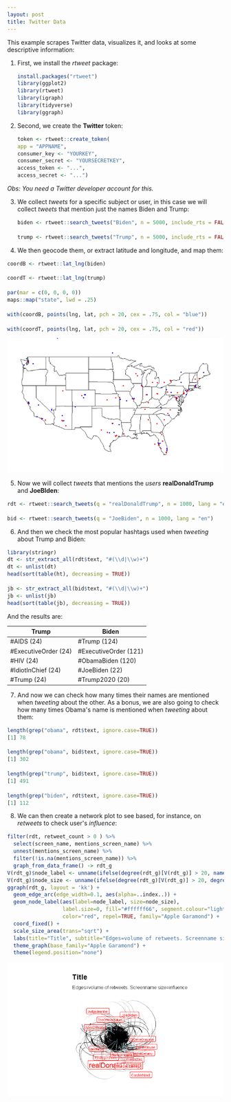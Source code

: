 ```yaml
---
layout: post
title: Twitter Data
---
```


This example scrapes Twitter data, visualizes it, and looks at some descriptive information:

1. First, we install the *rtweet* package:

    ```R
    install.packages("rtweet")
    library(ggplot2)
    library(rtweet)
    library(igraph)
    library(tidyverse)
    library(ggraph)

    ```

2. Second, we create the **Twitter** token:

     ```R
    token <- rtweet::create_token(
    app = "APPNAME",
    consumer_key <- "YOURKEY",
    consumer_secret <- "YOURSECRETKEY",
    access_token <- "...",
    access_secret <- "...")
    ```
*Obs: You need a Twitter developer account for this.*

3. We collect *tweets* for a specific subject or user, in this case we will collect *tweets* that mention just the names Biden and Trump:

    ```R
    biden <- rtweet::search_tweets("Biden", n = 5000, include_rts = FALSE)

    trump <- rtweet::search_tweets("Trump", n = 5000, include_rts = FALSE)
    ```

4. We then geocode them, or extract latitude and longitude, and map them:

```R
coordB <- rtweet::lat_lng(biden)

coordT <- rtweet::lat_lng(trump)

par(mar = c(0, 0, 0, 0))
maps::map("state", lwd = .25)

with(coordB, points(lng, lat, pch = 20, cex = .75, col = "blue"))

with(coordT, points(lng, lat, pch = 20, cex = .75, col = "red"))
```

![Resulting Map](https://github.com/pmcavallo/pmcavallo.github.io/blob/master/images/trump_biden.png?raw=true)

5. Now we will collect *tweets* that mentions the *users* **realDonaldTrump** and **JoeBIden**:

```R
rdt <- rtweet::search_tweets(q = "realDonaldTrump", n = 1000, lang = "en")

bid <- rtweet::search_tweets(q = "JoeBiden", n = 1000, lang = "en")
```

6. And then we check the most popular hashtags used when *tweeting* about Trump and Biden:

```R
library(stringr)
dt <- str_extract_all(rdt$text, "#(\\d|\\w)+")
dt <- unlist(dt)
head(sort(table(ht), decreasing = TRUE))

jb <- str_extract_all(bid$text, "#(\\d|\\w)+")
jb <- unlist(jb)
head(sort(table(jb), decreasing = TRUE))
```
And the results are:

| Trump                | Biden                |
| ---------------------|----------------------|
| #AIDS    (24)        | #Trump (124)         |
| #ExecutiveOrder (24) | #ExecutiveOrder (121)|  
| #HIV (24)            | #ObamaBiden (120)    |  
| #IdiotInChief (24)   | #JoeBiden (22)       |
| #Trump (24)          | #Trump2020 (20)      |


7. And now we can check  how many times their names are mentioned when *tweeting* about the other. As a bonus, we are also going to check how many times Obama's name is mentioned when *tweeting* about them:

```R
length(grep("obama", rdt$text, ignore.case=TRUE))  
[1] 78

length(grep("obama", bid$text, ignore.case=TRUE))  
[1] 302

length(grep("trump", bid$text, ignore.case=TRUE))  
[1] 491

length(grep("biden", rdt$text, ignore.case=TRUE))
[1] 112
```

8. We can then create a network plot to see based, for instance, on *retweets* to check user's *influence*:

```R
filter(rdt, retweet_count > 0 ) %>% 
  select(screen_name, mentions_screen_name) %>%
  unnest(mentions_screen_name) %>% 
  filter(!is.na(mentions_screen_name)) %>% 
  graph_from_data_frame() -> rdt_g
V(rdt_g)$node_label <- unname(ifelse(degree(rdt_g)[V(rdt_g)] > 20, names(V(rdt_g)), "")) 
V(rdt_g)$node_size <- unname(ifelse(degree(rdt_g)[V(rdt_g)] > 20, degree(rdt_g), 0)) 
ggraph(rdt_g, layout = 'kk') + 
  geom_edge_arc(edge_width=0.1, aes(alpha=..index..)) +
  geom_node_label(aes(label=node_label, size=node_size),
                  label.size=0, fill="#ffffff66", segment.colour="light blue",
                  color="red", repel=TRUE, family="Apple Garamond") +
  coord_fixed() +
  scale_size_area(trans="sqrt") +
  labs(title="Title", subtitle="Edges=volume of retweets. Screenname size=influence") +
  theme_graph(base_family="Apple Garamond") +
  theme(legend.position="none") 
  ```
  
  ![Network Plot](https://github.com/pmcavallo/pmcavallo.github.io/blob/master/images/net_T.png?raw=true)

 
